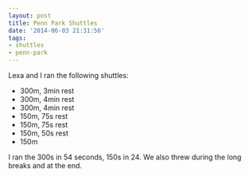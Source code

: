 ```yaml
---
layout: post
title: Penn Park Shuttles
date: '2014-06-03 21:31:56'
tags:
- shuttles
- penn-park
---
```


Lexa and I ran the following shuttles:

- 300m, 3min rest
- 300m, 4min rest
- 300m, 4min rest
- 150m, 75s rest
- 150m, 75s rest
- 150m, 50s rest
- 150m

I ran the 300s in 54 seconds, 150s in 24. We also threw during the long breaks and at the end.
